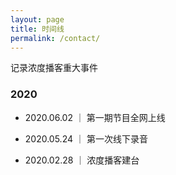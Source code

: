 ```yaml
---
layout: page
title: 时间线
permalink: /contact/
---
```


记录浓度播客重大事件

### 2020

* 2020.06.02 ｜ 第一期节目全网上线

* 2020.05.24 ｜ 第一次线下录音

* 2020.02.28 ｜ 浓度播客建台

